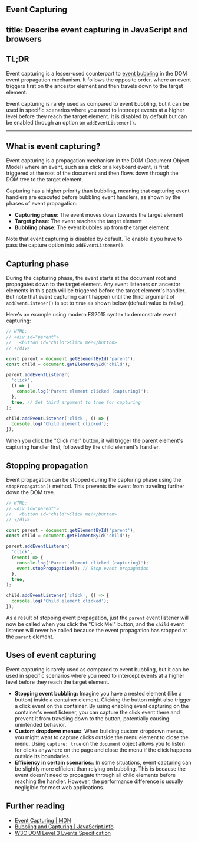 

Event Capturing
---
title: Describe event capturing in JavaScript and browsers
---

## TL;DR

Event capturing is a lesser-used counterpart to [event bubbling](Event%20Bubbling.md) in the DOM event propagation mechanism. It follows the opposite order, where an event triggers first on the ancestor element and then travels down to the target element.

Event capturing is rarely used as compared to event bubbling, but it can be used in specific scenarios where you need to intercept events at a higher level before they reach the target element. It is disabled by default but can be enabled through an option on `addEventListener()`.

---

## What is event capturing?

Event capturing is a propagation mechanism in the DOM (Document Object Model) where an event, such as a click or a keyboard event, is first triggered at the root of the document and then flows down through the DOM tree to the target element.

Capturing has a higher priority than bubbling, meaning that capturing event handlers are executed before bubbling event handlers, as shown by the phases of event propagation:

- **Capturing phase**: The event moves down towards the target element
- **Target phase**: The event reaches the target element
- **Bubbling phase**: The event bubbles up from the target element

Note that event capturing is disabled by default. To enable it you have to pass the capture option into `addEventListener()`.

## Capturing phase

During the capturing phase, the event starts at the document root and propagates down to the target element. Any event listeners on ancestor elements in this path will be triggered before the target element's handler. But note that event capturing can't happen until the third argument of `addEventListener()` is set to `true` as shown below (default value is `false`).

Here's an example using modern ES2015 syntax to demonstrate event capturing:

```js
// HTML:
// <div id="parent">
//   <button id="child">Click me!</button>
// </div>

const parent = document.getElementById('parent');
const child = document.getElementById('child');

parent.addEventListener(
  'click',
  () => {
    console.log('Parent element clicked (capturing)');
  },
  true, // Set third argument to true for capturing
);

child.addEventListener('click', () => {
  console.log('Child element clicked');
});
```

When you click the "Click me!" button, it will trigger the parent element's capturing handler first, followed by the child element's handler.

## Stopping propagation

Event propagation can be stopped during the capturing phase using the `stopPropagation()` method. This prevents the event from traveling further down the DOM tree.

```js
// HTML:
// <div id="parent">
//   <button id="child">Click me!</button>
// </div>

const parent = document.getElementById('parent');
const child = document.getElementById('child');

parent.addEventListener(
  'click',
  (event) => {
    console.log('Parent element clicked (capturing)');
    event.stopPropagation(); // Stop event propagation
  },
  true,
);

child.addEventListener('click', () => {
  console.log('Child element clicked');
});
```

As a result of stopping event propagation, just the `parent` event listener will now be called when you click the "Click Me!" button, and the `child` event listener will never be called because the event propagation has stopped at the `parent` element.

## Uses of event capturing

Event capturing is rarely used as compared to event bubbling, but it can be used in specific scenarios where you need to intercept events at a higher level before they reach the target element.

- **Stopping event bubbling:** Imagine you have a nested element (like a button) inside a container element. Clicking the button might also trigger a click event on the container. By using enabling event capturing on the container's event listener, you can capture the click event there and prevent it from traveling down to the button, potentially causing unintended behavior.
- **Custom dropdown menus:**: When building custom dropdown menus, you might want to capture clicks outside the menu element to close the menu. Using `capture: true` on the `document` object allows you to listen for clicks anywhere on the page and close the menu if the click happens outside its boundaries.
- **Efficiency in certain scenarios:**: In some situations, event capturing can be slightly more efficient than relying on bubbling. This is because the event doesn't need to propagate through all child elements before reaching the handler. However, the performance difference is usually negligible for most web applications.

## Further reading

- [Event Capturing | MDN](https://developer.mozilla.org/en-US/docs/Learn/JavaScript/Building_blocks/Events#event_capture)
- [Bubbling and Capturing | JavaScript.info](https://javascript.info/bubbling-and-capturing)
- [W3C DOM Level 3 Events Specification](https://www.w3.org/TR/DOM-Level-3-Events/#event-flow)